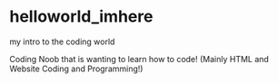 helloworld_imhere
=================

my intro to the coding world

Coding Noob that is wanting to learn how to code! (Mainly HTML and Website Coding and Programming!)
